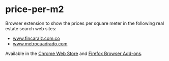 # price-per-m2
Browser extension to show the prices per square meter in the following real estate search web sites:

- www.fincaraiz.com.co
- www.metrocuadrado.com

Available in the [Chrome Web Store](https://chrome.google.com/webstore/detail/precios-por-metro-cuadrad/nakdmkenhkdjhebpplgocogdlcmaihen) and [Firefox Browser Add-ons](https://addons.mozilla.org/es/firefox/addon/precios-por-metro-cuadrado/).